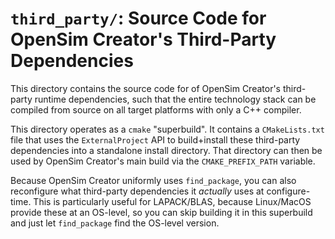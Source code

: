 # `third_party/`: Source Code for OpenSim Creator's Third-Party Dependencies

This directory contains the source code for of OpenSim Creator's third-party runtime
dependencies, such that the entire technology stack can be compiled from source on
all target platforms with only a C++ compiler.

This directory operates as a `cmake` "superbuild". It contains a `CMakeLists.txt`
file that uses the `ExternalProject` API to build+install these third-party
dependencies into a standalone install directory. That directory can then be used by 
OpenSim Creator's main build via the `CMAKE_PREFIX_PATH` variable.

Because OpenSim Creator uniformly uses `find_package`, you can also reconfigure what
third-party dependencies it *actually* uses at configure-time. This is particularly
useful for LAPACK/BLAS, because Linux/MacOS provide these at an OS-level, so you can
skip building it in this superbuild and just let `find_package` find the OS-level
version.
